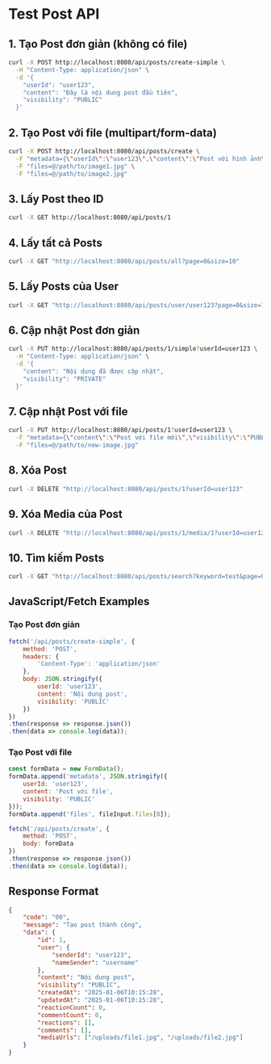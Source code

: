 # Test Post API

## 1. Tạo Post đơn giản (không có file)

```bash
curl -X POST http://localhost:8080/api/posts/create-simple \
  -H "Content-Type: application/json" \
  -d '{
    "userId": "user123",
    "content": "Đây là nội dung post đầu tiên",
    "visibility": "PUBLIC"
  }'
```

## 2. Tạo Post với file (multipart/form-data)

```bash
curl -X POST http://localhost:8080/api/posts/create \
  -F "metadata={\"userId\":\"user123\",\"content\":\"Post với hình ảnh\",\"visibility\":\"PUBLIC\"}" \
  -F "files=@/path/to/image1.jpg" \
  -F "files=@/path/to/image2.jpg"
```

## 3. Lấy Post theo ID

```bash
curl -X GET http://localhost:8080/api/posts/1
```

## 4. Lấy tất cả Posts

```bash
curl -X GET "http://localhost:8080/api/posts/all?page=0&size=10"
```

## 5. Lấy Posts của User

```bash
curl -X GET "http://localhost:8080/api/posts/user/user123?page=0&size=10"
```

## 6. Cập nhật Post đơn giản

```bash
curl -X PUT http://localhost:8080/api/posts/1/simple?userId=user123 \
  -H "Content-Type: application/json" \
  -d '{
    "content": "Nội dung đã được cập nhật",
    "visibility": "PRIVATE"
  }'
```

## 7. Cập nhật Post với file

```bash
curl -X PUT http://localhost:8080/api/posts/1?userId=user123 \
  -F "metadata={\"content\":\"Post với file mới\",\"visibility\":\"PUBLIC\"}" \
  -F "files=@/path/to/new-image.jpg"
```

## 8. Xóa Post

```bash
curl -X DELETE "http://localhost:8080/api/posts/1?userId=user123"
```

## 9. Xóa Media của Post

```bash
curl -X DELETE "http://localhost:8080/api/posts/1/media/1?userId=user123"
```

## 10. Tìm kiếm Posts

```bash
curl -X GET "http://localhost:8080/api/posts/search?keyword=test&page=0&size=10"
```

## JavaScript/Fetch Examples

### Tạo Post đơn giản
```javascript
fetch('/api/posts/create-simple', {
    method: 'POST',
    headers: {
        'Content-Type': 'application/json'
    },
    body: JSON.stringify({
        userId: 'user123',
        content: 'Nội dung post',
        visibility: 'PUBLIC'
    })
})
.then(response => response.json())
.then(data => console.log(data));
```

### Tạo Post với file
```javascript
const formData = new FormData();
formData.append('metadata', JSON.stringify({
    userId: 'user123',
    content: 'Post với file',
    visibility: 'PUBLIC'
}));
formData.append('files', fileInput.files[0]);

fetch('/api/posts/create', {
    method: 'POST',
    body: formData
})
.then(response => response.json())
.then(data => console.log(data));
```

## Response Format

```json
{
    "code": "00",
    "message": "Tạo post thành công",
    "data": {
        "id": 1,
        "user": {
            "senderId": "user123",
            "nameSender": "username"
        },
        "content": "Nội dung post",
        "visibility": "PUBLIC",
        "createdAt": "2025-01-06T10:15:28",
        "updatedAt": "2025-01-06T10:15:28",
        "reactionCount": 0,
        "commentCount": 0,
        "reactions": [],
        "comments": [],
        "mediaUrls": ["/uploads/file1.jpg", "/uploads/file2.jpg"]
    }
}
``` 
